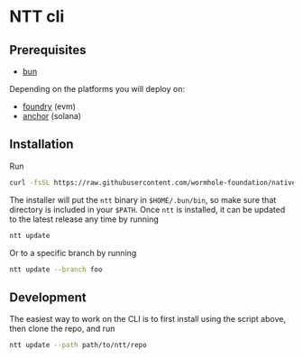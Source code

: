 # NTT cli

## Prerequisites

- [bun](https://bun.sh/docs/installation)

Depending on the platforms you will deploy on:

- [foundry](https://book.getfoundry.sh/) (evm)
- [anchor](https://book.anchor-lang.com/getting_started/installation.html) (solana)

## Installation

Run

```bash
curl -fsSL https://raw.githubusercontent.com/wormhole-foundation/native-token-transfers/main/cli/install.sh | bash
```

The installer will put the `ntt` binary in `$HOME/.bun/bin`, so make sure that directory is included in your `$PATH`. Once `ntt` is installed, it can be updated to the latest release any time by running

```bash
ntt update
```

Or to a specific branch by running

```bash
ntt update --branch foo
```

## Development

The easiest way to work on the CLI is to first install using the script above, then clone the repo, and run

```bash
ntt update --path path/to/ntt/repo
```
